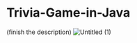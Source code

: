 # Trivia-Game-in-Java
(finish the description)
![Untitled (1)](https://user-images.githubusercontent.com/106715980/171767003-996878a1-2608-40ac-a16d-7cfb758290a6.png)
